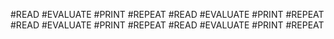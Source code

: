 #READ
#EVALUATE
#PRINT
#REPEAT
#READ
#EVALUATE
#PRINT
#REPEAT
#READ
#EVALUATE
#PRINT
#REPEAT
#READ
#EVALUATE
#PRINT
#REPEAT
